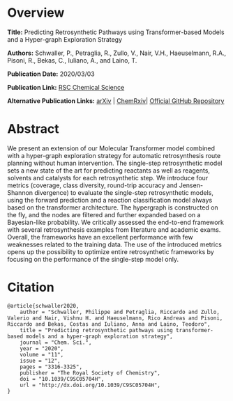 # Overview
**Title:**
Predicting Retrosynthetic Pathways using Transformer-based Models and a Hyper-graph Exploration Strategy

**Authors:**
Schwaller, P., Petraglia, R., Zullo, V., Nair, V.H., Haeuselmann, R.A., Pisoni, R., Bekas, C., Iuliano, A., and Laino, T.

**Publication Date:**
2020/03/03

**Publication Link:**
[RSC Chemical Science](https://pubs.rsc.org/en/content/articlelanding/2020/sc/c9sc05704h)

**Alternative Publication Links:**
[arXiv](https://arxiv.org/abs/1910.08036) |
[ChemRxiv](https://chemrxiv.org/engage/chemrxiv/article-details/60c7453df96a0026a5286b6a)|
[Official GitHub Repository](https://github.com/pschwllr/MolecularTransformer)


# Abstract
We present an extension of our Molecular Transformer model combined with a hyper-graph exploration strategy for automatic retrosynthesis route planning without human intervention. 
The single-step retrosynthetic model sets a new state of the art for predicting reactants as well as reagents, solvents and catalysts for each retrosynthetic step. 
We introduce four metrics (coverage, class diversity, round-trip accuracy and Jensen-Shannon divergence) to evaluate the single-step retrosynthetic models, using the forward prediction and a reaction classification model always based on the transformer architecture. 
The hypergraph is constructed on the fly, and the nodes are filtered and further expanded based on a Bayesian-like probability. 
We critically assessed the end-to-end framework with several retrosynthesis examples from literature and academic exams. 
Overall, the frameworks have an excellent performance with few weaknesses related to the training data. 
The use of the introduced metrics opens up the possibility to optimize entire retrosynthetic frameworks by focusing on the performance of the single-step model only.


# Citation
```
@article{schwaller2020,
    author = "Schwaller, Philippe and Petraglia, Riccardo and Zullo, Valerio and Nair, Vishnu H. and Haeuselmann, Rico Andreas and Pisoni, Riccardo and Bekas, Costas and Iuliano, Anna and Laino, Teodoro",
    title = "Predicting retrosynthetic pathways using transformer-based models and a hyper-graph exploration strategy",
    journal = "Chem. Sci.",
    year = "2020",
    volume = "11",
    issue = "12",
    pages = "3316-3325",
    publisher = "The Royal Society of Chemistry",
    doi = "10.1039/C9SC05704H",
    url = "http://dx.doi.org/10.1039/C9SC05704H",
}
```
